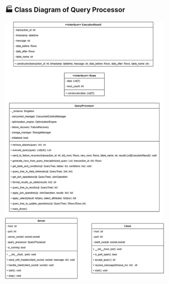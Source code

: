 ## 🏭 Class Diagram of Query Processor
![ClassDiagram](./Final%20SBD-QueryProcessor.jpg "QueryProcessor")